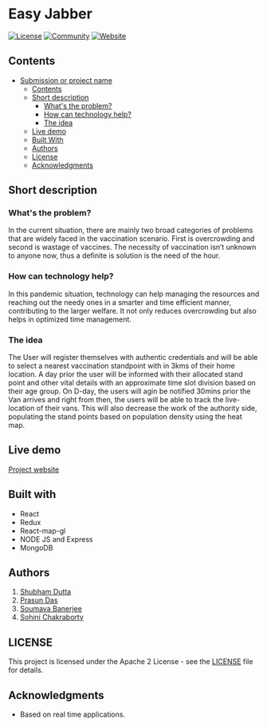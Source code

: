 # Easy Jabber

[![License](https://img.shields.io/badge/License-Apache2-blue.svg)](https://www.apache.org/licenses/LICENSE-2.0) [![Community](https://img.shields.io/badge/Join-Community-blue)](https://hackathon.ecelliiitp.org/) [![Website](https://img.shields.io/badge/View-Website-blue)](https://easyjaber-app.netlify.app/)

## Contents

- [Submission or project name](#submission-or-project-name)
  - [Contents](#contents)
  - [Short description](#short-description)
    - [What's the problem?](#whats-the-problem)
    - [How can technology help?](#how-can-technology-help)
    - [The idea](#the-idea)
  - [Live demo](#live-demo)
  - [Built With](#built-with)
  - [Authors](#authors)
  - [License](#license)
  - [Acknowledgments](#acknowledgments)

## Short description

### What's the problem?

In the current situation, there are mainly two broad categories of problems that are widely faced in the vaccination scenario. First is overcrowding and second is wastage of vaccines. The necessity of vaccination isn’t unknown to anyone now, thus a definite is solution is the need of the hour.

### How can technology help?

In this pandemic situation, technology can help managing the resources and reaching out the needy ones in a smarter and time efficient manner, contributing to the larger welfare. It not only reduces overcrowding but also helps in optimized time management.

### The idea

The User will register themselves with authentic credentials and will be able to select a nearest vaccination standpoint with in 3kms of their home location. A day prior the user will be informed with their allocated stand point and other vital details with an approximate time slot division based on their age group. On D-day, the users will agin be notified 30mins prior the Van arrives and right from then, the users will be able to track the live-location of their vans. This will also decrease the work of the authority side, populating the stand points based on population density using the heat map.

## Live demo

[Project website](https://easyjaber-app.netlify.app/)

## Built with

- React
- Redux
- React-map-gl
- NODE JS and Express
- MongoDB

## Authors

1.  [Shubham Dutta](https://github.com/Shubhamdutta2000)
2.  [Prasun Das](https://github.com/Prasundas99)
3.  [Soumava Banerjee](https://github.com/SoumavaBanerjee)
4.  [Sohini Chakraborty](https://github.com/Sohi-dev)

## LICENSE

This project is licensed under the Apache 2 License - see the [LICENSE](LICENSE) file for details.

## Acknowledgments

- Based on real time applications.
